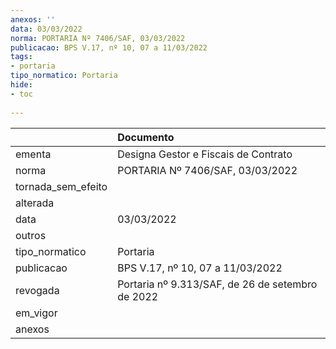 ```yaml
---
anexos: ''
data: 03/03/2022
norma: PORTARIA Nº 7406/SAF, 03/03/2022
publicacao: BPS V.17, nº 10, 07 a 11/03/2022
tags:
- portaria
tipo_normatico: Portaria
hide: 
- toc 
 
---
```


|                    | Documento                                        |
|:-------------------|:-------------------------------------------------|
| ementa             | Designa Gestor e Fiscais de Contrato             |
| norma              | PORTARIA Nº 7406/SAF, 03/03/2022                 |
| tornada_sem_efeito |                                                  |
| alterada           |                                                  |
| data               | 03/03/2022                                       |
| outros             |                                                  |
| tipo_normatico     | Portaria                                         |
| publicacao         | BPS V.17, nº 10, 07 a 11/03/2022                 |
| revogada           | Portaria nº 9.313/SAF, de 26 de setembro de 2022 |
| em_vigor           |                                                  |
| anexos             |                                                  |
